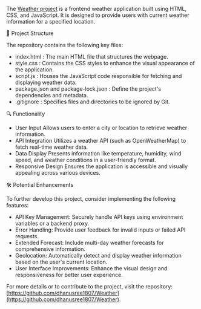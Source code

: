 The [Weather project](https://github.com/dhanusree1807/Weather) is a frontend weather application built using HTML, CSS, and JavaScript. It is designed to provide users with current weather information for a specified location.

 📁 Project Structure

The repository contains the following key files:

* index.html :
      The main HTML file that structures the webpage.
* style.css :
      Contains the CSS styles to enhance the visual appearance of the application.
* script.js :
       Houses the JavaScript code responsible for fetching and displaying weather data.
* package.json and package-lock.json :
       Define the project's dependencies and metadata.
* .gitignore :
       Specifies files and directories to be ignored by Git.

🔍 Functionality

* User Input
       Allows users to enter a city or location to retrieve weather information.
* API Integration
      Utilizes a weather API (such as OpenWeatherMap) to fetch real-time weather data.
* Data Display
      Presents information like temperature, humidity, wind speed, and weather conditions in a user-friendly format.
* Responsive Design
       Ensures the application is accessible and visually appealing across various devices.



🛠️ Potential Enhancements

To further develop this project, consider implementing the following features:

* API Key Management: Securely handle API keys using environment variables or a backend proxy.
* Error Handling: Provide user feedback for invalid inputs or failed API requests.
* Extended Forecast: Include multi-day weather forecasts for comprehensive information.
* Geolocation: Automatically detect and display weather information based on the user's current location.
* User Interface Improvements: Enhance the visual design and responsiveness for better user experience.

For more details or to contribute to the project, visit the repository: [https://github.com/dhanusree1807/Weather](https://github.com/dhanusree1807/Weather).
